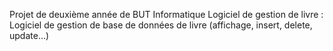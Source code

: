 Projet de deuxième année de BUT Informatique
Logiciel de gestion de livre : Logiciel de gestion de base de données de livre (affichage, insert, delete, update...)

